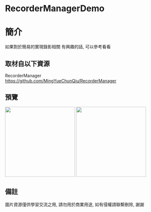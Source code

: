 # RecorderManagerDemo

簡介
==================================
如果對於簡易的實現錄影相關 有興趣的話, 可以參考看看                                   

取材自以下資源
--------
RecorderManager                                                                 
https://github.com/MingYueChunQiu/RecorderManager
                  
預覽
--------
<p align="left">
  <img src="https://i.imgur.com/QaLIvGf.jpg" width="230"/>
  <img src="https://i.imgur.com/bjEb9we.jpg" width="230"/>
</p> 

備註
--------
圖片資源僅供學習交流之用, 請勿用於商業用途, 如有侵權請聯繫刪除, 謝謝
